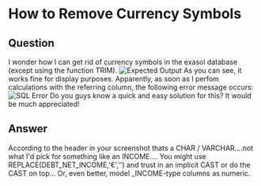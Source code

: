 # How to Remove Currency Symbols

## Question
I wonder how I can get rid of currency symbols in the exasol database (except using the function TRIM).
![Expected Output](https://github.com/bailbot/Public-Knowledgebase/blob/main/Database-Features/remove-currency-symbol.png)
As you can see, it works fine for display purposes.
Apparently, as soon as I perfom calculations with the referring column, the following error message occurs:
![SQL Error](https://github.com/bailbot/Public-Knowledgebase/blob/main/Database-Features/remove-currency-symbols-sqlerror.png)
Do you guys know a quick and easy solution for this?
It would be much appreciated!

## Answer
According to the header in your screenshot thats a CHAR / VARCHAR....not what I'd pick for something like an INCOME....
You might use REPLACE(DEBT_NET_INCOME,'€','') and trust in an implicit CAST or do the CAST on top...
Or, even better, model _INCOME-type columns as numeric.

